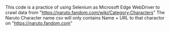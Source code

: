 This code is a practice of using Selenium as Microsoft Edge WebDriver to crawl data from "https://naruto.fandom.com/wiki/Category:Characters"
The Naruto Character name csv will only contains Name + URL to that charactor on "https://naruto.fandom.com"
